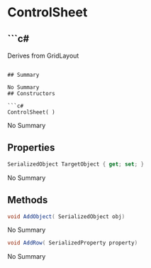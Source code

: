 # ControlSheet

## ```c#
Derives from GridLayout
```

## Summary

No Summary
## Constructors

```c#
ControlSheet( ) 
```
No Summary
## Properties

```c#
SerializedObject TargetObject { get; set; } 
```
No Summary
## Methods

```c#
void AddObject( SerializedObject obj) 
```
No Summary
```c#
void AddRow( SerializedProperty property) 
```
No Summary
